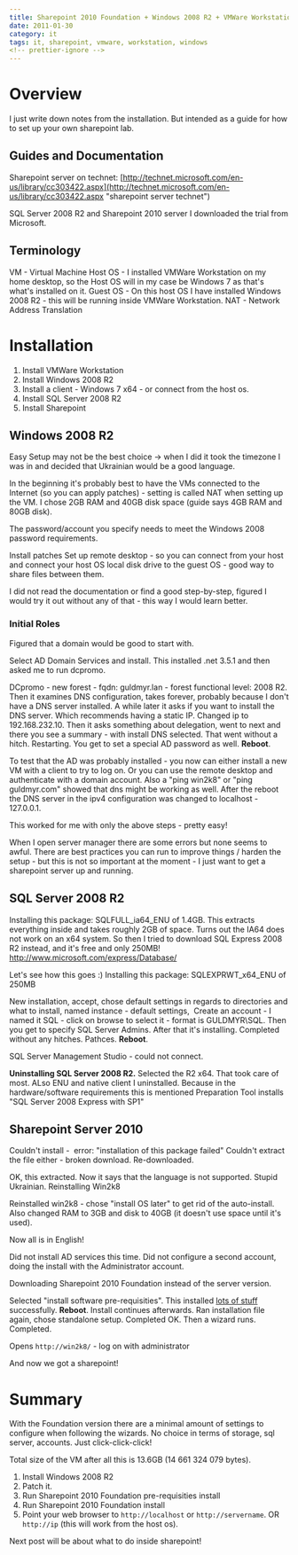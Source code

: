 ```yaml
---
title: Sharepoint 2010 Foundation + Windows 2008 R2 + VMWare Workstation
date: 2011-01-30
category: it
tags: it, sharepoint, vmware, workstation, windows
<!-- prettier-ignore -->
---
```


# Overview

I just write down notes from the installation. But intended as a guide for how to set up your own sharepoint lab.

## Guides and Documentation

Sharepoint server on technet: [http://technet.microsoft.com/en-us/library/cc303422.aspx](http://technet.microsoft.com/en-us/library/cc303422.aspx "sharepoint server technet")

SQL Server 2008 R2 and Sharepoint 2010 server I downloaded the trial from Microsoft.

## Terminology

VM - Virtual Machine Host OS - I installed VMWare Workstation on my home desktop, so the Host OS will in my case be Windows 7 as that's what's installed on it. Guest OS - On this host OS I have installed Windows 2008 R2 - this will be running inside VMWare Workstation. NAT - Network Address Translation

# Installation

1. Install VMWare Workstation
2. Install Windows 2008 R2
3. Install a client - Windows 7 x64 - or connect from the host os.
4. Install SQL Server 2008 R2
5. Install Sharepoint

## Windows 2008 R2

Easy Setup may not be the best choice -> when I did it took the timezone I was in and decided that Ukrainian would be a good language.

In the beginning it's probably best to have the VMs connected to the Internet (so you can apply patches) - setting is called NAT when setting up the VM. I chose 2GB RAM and 40GB disk space (guide says 4GB RAM and 80GB disk).

The password/account you specify needs to meet the Windows 2008 password requirements.

Install patches Set up remote desktop - so you can connect from your host and connect your host OS local disk drive to the guest OS - good way to share files between them.

I did not read the documentation or find a good step-by-step, figured I would try it out without any of that - this way I would learn better.

### Initial Roles

Figured that a domain would be good to start with.

Select AD Domain Services and install. This installed .net 3.5.1 and then asked me to run dcpromo.

DCpromo - new forest - fqdn: guldmyr.lan - forest functional level: 2008 R2. Then it examines DNS configuration, takes forever, probably because I don't have a DNS server installed. A while later it asks if you want to install the DNS server. Which recommends having a static IP. Changed ip to 192.168.232.10. Then it asks something about delegation, went to next and there you see a summary - with install DNS selected. That went without a hitch. Restarting. You get to set a special AD password as well. **Reboot**.

To test that the AD was probably installed - you now can either install a new VM with a client to try to log on. Or you can use the remote desktop and authenticate with a domain account. Also a "ping win2k8" or "ping guldmyr.com" showed that dns might be working as well. After the reboot the DNS server in the ipv4 configuration was changed to localhost - 127.0.0.1.

This worked for me with only the above steps - pretty easy!

When I open server manager there are some errors but none seems to awful. There are best practices you can run to improve things / harden the setup - but this is not so important at the moment - I just want to get a sharepoint server up and running.

## SQL Server 2008 R2

Installing this package: SQLFULL\_ia64\_ENU of 1.4GB. This extracts everything inside and takes roughly 2GB of space. Turns out the IA64 does not work on an x64 system. So then I tried to download SQL Express 2008 R2 instead, and it's free and only 250MB! <http://www.microsoft.com/express/Database/>

Let's see how this goes :) Installing this package: SQLEXPRWT\_x64\_ENU of 250MB

New installation, accept, chose default settings in regards to directories and what to install, named instance - default settings,  Create an account - I named it SQL - click on browse to select it - format is GULDMYR\\SQL. Then you get to specify SQL Server Admins. After that it's installing. Completed without any hitches. Pathces. **Reboot**.

SQL Server Management Studio - could not connect.

**Uninstalling SQL Server 2008 R2.** Selected the R2 x64. That took care of most. ALso ENU and native client I uninstalled. Because in the hardware/software requirements this is mentioned Preparation Tool installs "SQL Server 2008 Express with SP1"

## Sharepoint Server 2010

Couldn't install -  error: "installation of this package failed" Couldn't extract the file either - broken download. Re-downloaded.

OK, this extracted. Now it says that the language is not supported. Stupid Ukrainian. Reinstalling Win2k8

Reinstalled win2k8 - chose "install OS later" to get rid of the auto-install. Also changed RAM to 3GB and disk to 40GB (it doesn't use space until it's used).

Now all is in English!

Did not install AD services this time. Did not configure a second account, doing the install with the Administrator account.

Downloading Sharepoint 2010 Foundation instead of the server version.

Selected "install software pre-requisities". This installed [lots of stuff](http://technet.microsoft.com/en-us/library/cc262485.aspx "pre-requisities") successfully. **Reboot**. Install continues afterwards. Ran installation file again, chose standalone setup. Completed OK. Then a wizard runs. Completed.

Opens `http://win2k8/` - log on with administrator

And now we got a sharepoint!

# Summary

With the Foundation version there are a minimal amount of settings to configure when following the wizards. No choice in terms of storage, sql server, accounts. Just click-click-click!

Total size of the VM after all this is 13.6GB (14 661 324 079 bytes).

1. Install Windows 2008 R2
2. Patch it.
3. Run Sharepoint 2010 Foundation pre-requisities install
4. Run Sharepoint 2010 Foundation install
5. Point your web browser to `http://localhost` or `http://servername`. OR `http://ip` (this will work from the host os).

Next post will be about what to do inside sharepoint!
